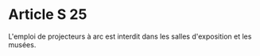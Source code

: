 # Article S 25

L'emploi de projecteurs à arc est interdit dans les salles d'exposition et les musées.
